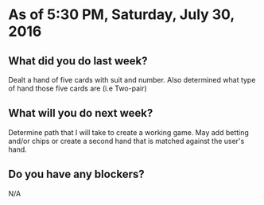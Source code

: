 # As of 5:30 PM, Saturday, July 30, 2016

## What did you do last week?

Dealt a hand of five cards with suit and number. Also determined what type of hand those five cards are (i.e Two-pair)

## What will you do next week?

Determine path that I will take to create a working game. May add betting and/or chips or create a second hand that is matched against the user's hand.

## Do you have any blockers?

N/A

